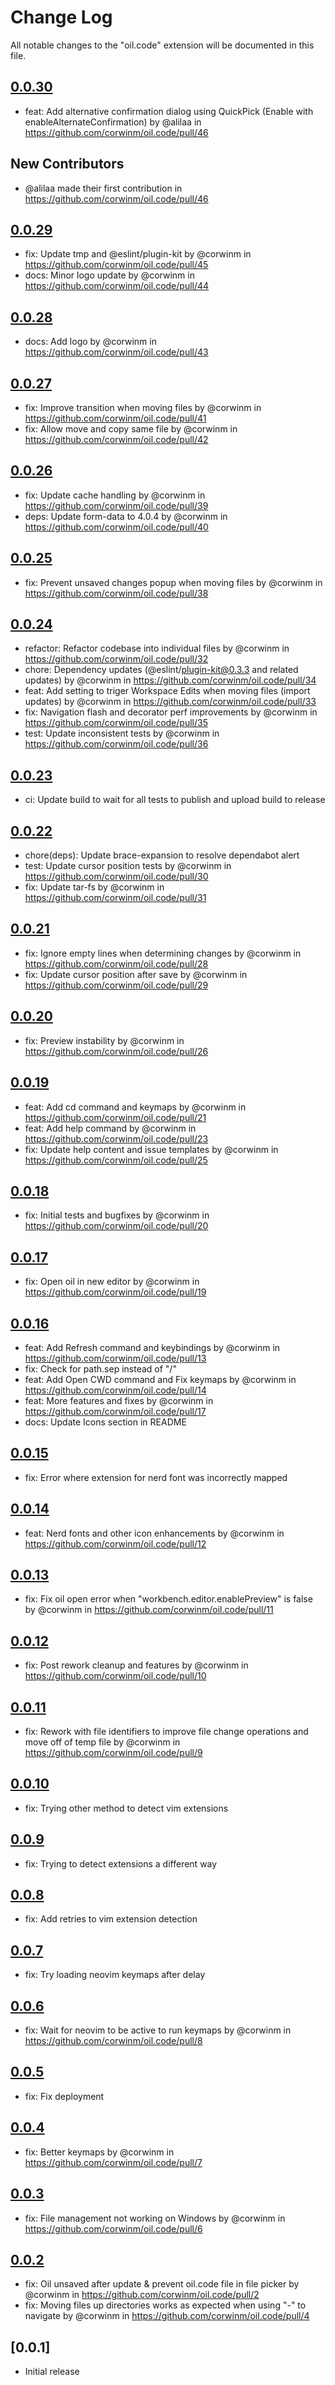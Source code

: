 # Change Log

All notable changes to the "oil.code" extension will be documented in this file.

## [0.0.30](https://github.com/corwinm/oil.code/compare/v0.0.29...v0.0.30)

- feat: Add alternative confirmation dialog using QuickPick (Enable with enableAlternateConfirmation) by @alilaa in https://github.com/corwinm/oil.code/pull/46

## New Contributors

- @alilaa made their first contribution in https://github.com/corwinm/oil.code/pull/46

## [0.0.29](https://github.com/corwinm/oil.code/compare/v0.0.28...v0.0.29)

- fix: Update tmp and @eslint/plugin-kit by @corwinm in https://github.com/corwinm/oil.code/pull/45
- docs: Minor logo update by @corwinm in https://github.com/corwinm/oil.code/pull/44

## [0.0.28](https://github.com/corwinm/oil.code/compare/v0.0.27...v0.0.28)

- docs: Add logo by @corwinm in https://github.com/corwinm/oil.code/pull/43

## [0.0.27](https://github.com/corwinm/oil.code/compare/v0.0.26...v0.0.27)

- fix: Improve transition when moving files by @corwinm in https://github.com/corwinm/oil.code/pull/41
- fix: Allow move and copy same file by @corwinm in https://github.com/corwinm/oil.code/pull/42

## [0.0.26](https://github.com/corwinm/oil.code/compare/v0.0.25...v0.0.26)

- fix: Update cache handling by @corwinm in https://github.com/corwinm/oil.code/pull/39
- deps: Update form-data to 4.0.4 by @corwinm in https://github.com/corwinm/oil.code/pull/40

## [0.0.25](https://github.com/corwinm/oil.code/compare/v0.0.24...v0.0.25)

- fix: Prevent unsaved changes popup when moving files by @corwinm in https://github.com/corwinm/oil.code/pull/38

## [0.0.24](https://github.com/corwinm/oil.code/compare/v0.0.23...v0.0.24)

- refactor: Refactor codebase into individual files by @corwinm in https://github.com/corwinm/oil.code/pull/32
- chore: Dependency updates (@eslint/plugin-kit@0.3.3 and related updates) by @corwinm in https://github.com/corwinm/oil.code/pull/34
- feat: Add setting to triger Workspace Edits when moving files (import updates) by @corwinm in https://github.com/corwinm/oil.code/pull/33
- fix: Navigation flash and decorator perf improvements by @corwinm in https://github.com/corwinm/oil.code/pull/35
- test: Update inconsistent tests by @corwinm in https://github.com/corwinm/oil.code/pull/36

## [0.0.23](https://github.com/corwinm/oil.code/compare/v0.0.22...v0.0.23)

- ci: Update build to wait for all tests to publish and upload build to release

## [0.0.22](https://github.com/corwinm/oil.code/compare/v0.0.21...v0.0.22)

- chore(deps): Update brace-expansion to resolve dependabot alert
- test: Update cursor position tests by @corwinm in https://github.com/corwinm/oil.code/pull/30
- fix: Update tar-fs by @corwinm in https://github.com/corwinm/oil.code/pull/31

## [0.0.21](https://github.com/corwinm/oil.code/compare/v0.0.20...v0.0.21)

- fix: Ignore empty lines when determining changes by @corwinm in https://github.com/corwinm/oil.code/pull/28
- fix: Update cursor position after save by @corwinm in https://github.com/corwinm/oil.code/pull/29

## [0.0.20](https://github.com/corwinm/oil.code/compare/v0.0.19...v0.0.20)

- fix: Preview instability by @corwinm in https://github.com/corwinm/oil.code/pull/26

## [0.0.19](https://github.com/corwinm/oil.code/compare/v0.0.18...v0.0.19)

- feat: Add cd command and keymaps by @corwinm in https://github.com/corwinm/oil.code/pull/21
- feat: Add help command by @corwinm in https://github.com/corwinm/oil.code/pull/23
- fix: Update help content and issue templates by @corwinm in https://github.com/corwinm/oil.code/pull/25

## [0.0.18](https://github.com/corwinm/oil.code/compare/v0.0.17...v0.0.18)

- fix: Initial tests and bugfixes by @corwinm in https://github.com/corwinm/oil.code/pull/20

## [0.0.17](https://github.com/corwinm/oil.code/compare/v0.0.16...v0.0.17)

- fix: Open oil in new editor by @corwinm in https://github.com/corwinm/oil.code/pull/19

## [0.0.16](https://github.com/corwinm/oil.code/compare/v0.0.15...v0.0.16)

- feat: Add Refresh command and keybindings by @corwinm in https://github.com/corwinm/oil.code/pull/13
- fix: Check for path.sep instead of "/"
- feat: Add Open CWD command and Fix keymaps by @corwinm in https://github.com/corwinm/oil.code/pull/14
- feat: More features and fixes by @corwinm in https://github.com/corwinm/oil.code/pull/17
- docs: Update Icons section in README

## [0.0.15](https://github.com/corwinm/oil.code/compare/v0.0.14...v0.0.15)

- fix: Error where extension for nerd font was incorrectly mapped

## [0.0.14](https://github.com/corwinm/oil.code/compare/v0.0.13...v0.0.14)

- feat: Nerd fonts and other icon enhancements by @corwinm in https://github.com/corwinm/oil.code/pull/12

## [0.0.13](https://github.com/corwinm/oil.code/compare/v0.0.12...v0.0.13)

- fix: Fix oil open error when "workbench.editor.enablePreview" is false by @corwinm in https://github.com/corwinm/oil.code/pull/11

## [0.0.12](https://github.com/corwinm/oil.code/compare/v0.0.11...v0.0.12)

- fix: Post rework cleanup and features by @corwinm in https://github.com/corwinm/oil.code/pull/10

## [0.0.11](https://github.com/corwinm/oil.code/compare/v0.0.10...v0.0.11)

- fix: Rework with file identifiers to improve file change operations and move off of temp file by @corwinm in https://github.com/corwinm/oil.code/pull/9

## [0.0.10](https://github.com/corwinm/oil.code/compare/v0.0.9...v0.0.10)

- fix: Trying other method to detect vim extensions

## [0.0.9](https://github.com/corwinm/oil.code/compare/v0.0.8...v0.0.9)

- fix: Trying to detect extensions a different way

## [0.0.8](https://github.com/corwinm/oil.code/compare/v0.0.7...v0.0.8)

- fix: Add retries to vim extension detection

## [0.0.7](https://github.com/corwinm/oil.code/compare/v0.0.6...v0.0.7)

- fix: Try loading neovim keymaps after delay

## [0.0.6](https://github.com/corwinm/oil.code/compare/v0.0.5...v0.0.6)

- fix: Wait for neovim to be active to run keymaps by @corwinm in https://github.com/corwinm/oil.code/pull/8

## [0.0.5](https://github.com/corwinm/oil.code/compare/v0.0.4...v0.0.5)

- fix: Fix deployment

## [0.0.4](https://github.com/corwinm/oil.code/compare/v0.0.3...v0.0.4)

- fix: Better keymaps by @corwinm in https://github.com/corwinm/oil.code/pull/7

## [0.0.3](https://github.com/corwinm/oil.code/compare/v0.0.1...v0.0.2)

- fix: File management not working on Windows by @corwinm in https://github.com/corwinm/oil.code/pull/6

## [0.0.2](https://github.com/corwinm/oil.code/compare/v0.0.1...v0.0.2)

- fix: Oil unsaved after update & prevent oil.code file in file picker by @corwinm in https://github.com/corwinm/oil.code/pull/2
- fix: Moving files up directories works as expected when using "-" to navigate by @corwinm in https://github.com/corwinm/oil.code/pull/4

## [0.0.1]

- Initial release
